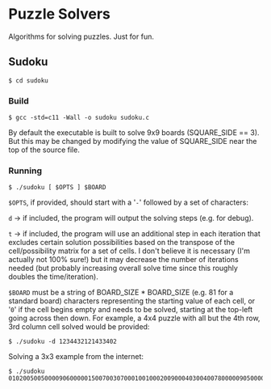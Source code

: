 # Puzzle Solvers

Algorithms for solving puzzles. Just for fun.

## Sudoku

```
$ cd sudoku
```

### Build

```
$ gcc -std=c11 -Wall -o sudoku sudoku.c
```

By default the executable is built to solve 9x9 boards (SQUARE_SIDE == 3). But
this may be changed by modifying the value of SQUARE_SIDE near the top of the
source file.

### Running

```
$ ./sudoku [ $OPTS ] $BOARD
```

`$OPTS`, if provided, should start with a '`-`' followed by a set of characters:

`d` -> if included, the program will output the solving steps (e.g. for debug).

`t` -> if included, the program will use an additional step in each iteration
that excludes certain solution possibilities based on the transpose of the
cell/possibility matrix for a set of cells. I don't believe it is necessary (I'm
actually not 100% sure!) but it may decrease the number of iterations needed
(but probably increasing overall solve time since this roughly doubles the
time/iteration).

`$BOARD` must be a string of BOARD_SIZE * BOARD_SIZE (e.g. 81 for a standard
board) characters representing the starting value of each cell, or '`0`' if the
cell begins empty and needs to be solved, starting at the top-left going across
then down. For example, a 4x4 puzzle with all but the 4th row, 3rd column cell
solved would be provided:

```
$ ./sudoku -d 1234432121433402
```

Solving a 3x3 example from the internet:

```
$ ./sudoku 010200500500009060000015007003070001001000200900040300400780000090500008002003040
```